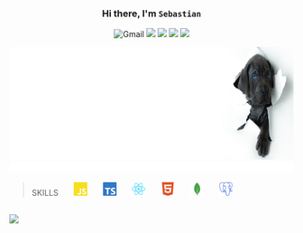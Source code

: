 
### <h3 align="center">Hi there, I'm `Sebastian`</h3>
<div align="center">

![Gmail](https://img.shields.io/badge/learning-blue?style=for-the-badge)
![](https://img.shields.io/badge/fun-blueviolet?style=for-the-badge)
![](https://img.shields.io/badge/stuff-yellow?style=for-the-badge)
![](https://img.shields.io/badge/every-red?style=for-the-badge)
![](https://img.shields.io/badge/day-green?style=for-the-badge)

</div>

<img width="1000px" height="200px" src=doggy.png>
<img width="1000px" height="20px" src="assets/anim.svg">

> SKILLS  &nbsp;  &nbsp;  &nbsp;   <img width="24px" src="assets/js.svg"> &nbsp;  &nbsp;  &nbsp; <img width="24px" src="assets/ts.svg">
> &nbsp;  &nbsp;  &nbsp; <img width="24px" src="assets/react.svg"> &nbsp;  &nbsp;  &nbsp; <img width="24px" src="assets/html.svg">
&nbsp;  &nbsp;  &nbsp; <img width="24px" src="assets/mongo.svg"> &nbsp;  &nbsp;  &nbsp; <img width="24px" src="assets/sql.svg">  
##
![](https://img.shields.io/github/languages/top/besthost86/MERN_demo?color=yell&logo=javascript)

